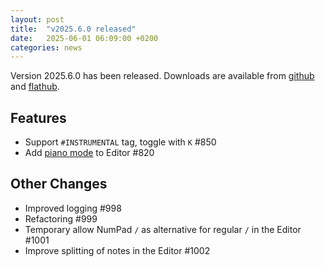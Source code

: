 ```yaml
---
layout: post
title:  "v2025.6.0 released"
date:   2025-06-01 06:09:00 +0200
categories: news
---
```

Version 2025.6.0 has been released.
Downloads are available from [github](https://github.com/UltraStar-Deluxe/USDX/releases/tag/v2025.6.0)
and [flathub](https://flathub.org/apps/eu.usdx.UltraStarDeluxe).

## Features
* Support `#INSTRUMENTAL` tag, toggle with `K` #850
* Add [piano mode](https://github.com/UltraStar-Deluxe/USDX/wiki/Configuration-%E2%80%90-Editor-piano-mode) to Editor #820

## Other Changes
* Improved logging #998
* Refactoring #999
* Temporary allow NumPad `/` as alternative for regular `/` in the Editor #1001
* Improve splitting of notes in the Editor #1002
